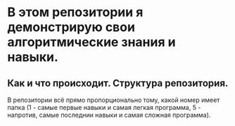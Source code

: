 # В этом репозитории я демонстрирую свои алгоритмические знания и навыки.

## Как и что происходит. Структура репозитория.

В репозитории всё прямо пропорционально тому, какой номер имеет папка (1 - самые первые навыки и самая легкая программа, 5 - напротив, самые последнии навыки и самая сложная программа).
